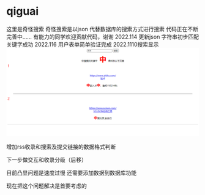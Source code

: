 # qiguai
这里是奇怪搜索
奇怪搜索是以json 代替数据库的搜索方式进行搜索
代码正在不断完善中……
有能力的同学欢迎贡献代码，谢谢
2022.114 更新json 字符串初步匹配关键字成功
2022.116 用户表单简单验证完成
2022.1110搜索显示
![image](https://github.com/qidouhai/qiguai/blob/main/Snipaste_2022-11-14_10-16-31.png)

增加rss收录和搜索及提交链接的数据格式判断

下一步做交互和收录分级（后移）

目前凸显问题是速度过慢  还需要添加数据到数据库功能

现在把这个问题解决是首要考虑的
